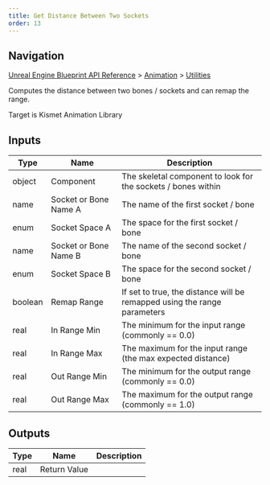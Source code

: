 ```yaml
---
title: Get Distance Between Two Sockets
order: 13
---
```

## Navigation

[Unreal Engine Blueprint API Reference](https://dev.epicgames.com/documentation/en-us/unreal-engine/BlueprintAPI) > [Animation](https://dev.epicgames.com/documentation/en-us/unreal-engine/BlueprintAPI/Animation) > [Utilities](https://dev.epicgames.com/documentation/en-us/unreal-engine/BlueprintAPI/Animation/Utilities)

Computes the distance between two bones / sockets and can remap the range.

Target is Kismet Animation Library

## Inputs

| Type | Name | Description |
| --- | --- | --- |
| object | Component | The skeletal component to look for the sockets / bones within |
| name | Socket or Bone Name A | The name of the first socket / bone |
| enum | Socket Space A | The space for the first socket / bone |
| name | Socket or Bone Name B | The name of the second socket / bone |
| enum | Socket Space B | The space for the second socket / bone |
| boolean | Remap Range | If set to true, the distance will be remapped using the range parameters |
| real | In Range Min | The minimum for the input range (commonly == 0.0) |
| real | In Range Max | The maximum for the input range (the max expected distance) |
| real | Out Range Min | The minimum for the output range (commonly == 0.0) |
| real | Out Range Max | The maximum for the output range (commonly == 1.0) |

## Outputs

| Type | Name | Description |
| --- | --- | --- |
| real | Return Value |  |
